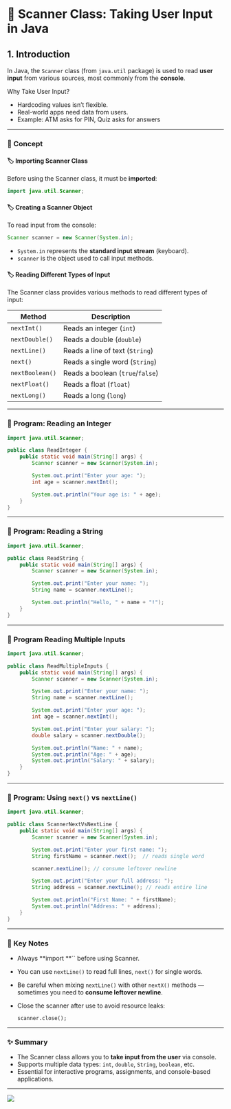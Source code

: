 # 🚀 Scanner Class: Taking User Input in Java

## 1. Introduction

In Java, the `Scanner` class (from `java.util` package) is used to read **user input** from various sources, most commonly from the **console**.

Why Take User Input?
- Hardcoding values isn’t flexible.
- Real-world apps need data from users.
- Example: ATM asks for PIN, Quiz asks for answers

---

### 📘 Concept

#### 🏷️ Importing Scanner Class

Before using the Scanner class, it must be **imported**:

```java
import java.util.Scanner;
```

#### 🏷️ Creating a Scanner Object

To read input from the console:

```java
Scanner scanner = new Scanner(System.in);
```

* `System.in` represents the **standard input stream** (keyboard).
* `scanner` is the object used to call input methods.
 
#### 🏷️ Reading Different Types of Input

The Scanner class provides various methods to read different types of input:

| Method          | Description                      |
| --------------- | -------------------------------- |
| `nextInt()`     | Reads an integer (`int`)         |
| `nextDouble()`  | Reads a double (`double`)        |
| `nextLine()`    | Reads a line of text (`String`)  |
| `next()`        | Reads a single word (`String`)   |
| `nextBoolean()` | Reads a boolean (`true`/`false`) |
| `nextFloat()`   | Reads a float (`float`)          |
| `nextLong()`    | Reads a long (`long`)            |

---

### 📝 Program: Reading an Integer

```java
import java.util.Scanner;

public class ReadInteger {
    public static void main(String[] args) {
        Scanner scanner = new Scanner(System.in);

        System.out.print("Enter your age: ");
        int age = scanner.nextInt();

        System.out.println("Your age is: " + age);
    }
}
```
---

### 📝 Program: Reading a String

```java
import java.util.Scanner;

public class ReadString {
    public static void main(String[] args) {
        Scanner scanner = new Scanner(System.in);

        System.out.print("Enter your name: ");
        String name = scanner.nextLine();

        System.out.println("Hello, " + name + "!");
    }
}
```

---

### 📝 Program Reading Multiple Inputs

```java
import java.util.Scanner;

public class ReadMultipleInputs {
    public static void main(String[] args) {
        Scanner scanner = new Scanner(System.in);

        System.out.print("Enter your name: ");
        String name = scanner.nextLine();

        System.out.print("Enter your age: ");
        int age = scanner.nextInt();

        System.out.print("Enter your salary: ");
        double salary = scanner.nextDouble();

        System.out.println("Name: " + name);
        System.out.println("Age: " + age);
        System.out.println("Salary: " + salary);
    }
}
```

---

### 📝 Program: Using `next()` vs `nextLine()`

```java
import java.util.Scanner;

public class ScannerNextVsNextLine {
    public static void main(String[] args) {
        Scanner scanner = new Scanner(System.in);

        System.out.print("Enter your first name: ");
        String firstName = scanner.next();  // reads single word

        scanner.nextLine(); // consume leftover newline

        System.out.print("Enter your full address: ");
        String address = scanner.nextLine(); // reads entire line

        System.out.println("First Name: " + firstName);
        System.out.println("Address: " + address);
    }
}
```
---

### 📌 Key Notes

- Always \*\*import \*\*\`\` before using Scanner.
- You can use `nextLine()` to read full lines, `next()` for single words.
- Be careful when mixing `nextLine()` with other `nextX()` methods — sometimes you need to **consume leftover newline**.
- Close the scanner after use to avoid resource leaks:

      scanner.close();


---

### ✨ Summary

* The Scanner class allows you to **take input from the user** via console.
* Supports multiple data types: `int`, `double`, `String`, `boolean`, etc.
* Essential for interactive programs, assignments, and console-based applications.

---

[![](https://img.shields.io/badge/Go_Back-🔙-d6cadd?style=for-the-badge&labelColor=d6cadd)](../../../../../../README.md)

